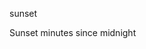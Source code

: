 <span style='color:var(--vscode-symbolIcon-methodForeground);'>sunset</span>  

Sunset minutes since midnight
